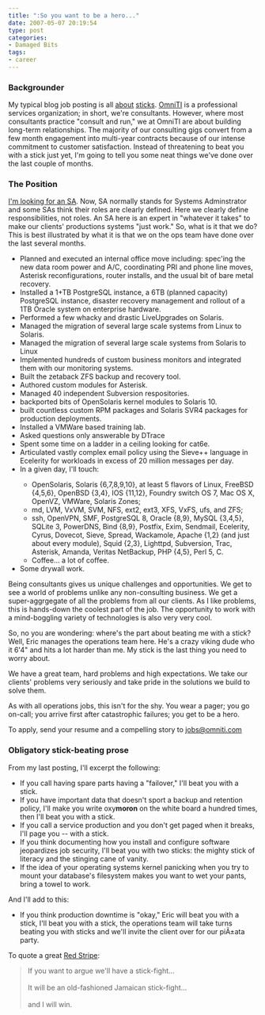 ```yaml
---
title: ":So you want to be a hero..."
date: 2007-05-07 20:19:54
type: post
categories:
- Damaged Bits
tags:
- career
---
```


<h3>Backgrounder</h3> <p>My typical blog job posting is all <a href="http://www.lethargy.org/~jesus/archives/55-Theo-seeks-aspiring-programmer.html">about</a> <a href="http://www.lethargy.org/~jesus/archives/78-Theo-seeks-aspiring-Systems-Administrator.html">sticks</a>.  <a href="http://omniti.com/">OmniTI</a> is a professional services organization; in short, we're consultants.  However, where most consultants practice "consult and run," we at OmniTI are about building long-term relationships. The majority of our consulting gigs convert from a few month engagement into multi-year contracts because of our intense commitment to customer satisfaction.  Instead of threatening to beat you with a stick just yet, I'm going to tell you some neat things we've done over the last couple of months.  </p>  <h3>The Position</h3> <p><a href="http://omniti.com/careers#sa">I'm looking for an SA</a>.  Now, SA normally stands for Systems Adminstrator and some SAs think their roles are clearly defined.  Here we clearly define responsibilities, not roles.  An SA here is an expert in "whatever it takes" to make our clients' productions systems "just work."  So, what is it that we do?  This is best illustrated by what it is that we on the ops team have done over the last several months.</p>  <ul>   <li>Planned and executed an internal office move including: spec'ing the new data room power and A/C, coordinating PRI and phone line moves, Asterisk reconfigurations, router installs, and the usual bit of bare metal recovery.</li>   <li>Installed a 1+TB PostgreSQL instance, a 6TB (planned capacity) PostgreSQL instance, disaster recovery management and rollout of a 1TB Oracle system on enterprise hardware.</li>   <li>Performed a few whacky and drastic LiveUpgrades on Solaris.</li>   <li>Managed the migration of several large scale systems from Linux to Solaris.</li>   <li>Managed the migration of several large scale systems from Solaris to Linux</li>   <li>Implemented hundreds of custom business monitors and integrated them with our monitoring systems.</li>   <li>Built the zetaback ZFS backup and recovery tool.</li>   <li>Authored custom modules for Asterisk.</li>   <li>Managed 40 independent Subversion respositories.</li>   <li>backported bits of OpenSolaris kernel modules to Solaris 10.</li>   <li>built countless custom RPM packages and Solaris SVR4 packages for production deployments.</li>   <li>Installed a VMWare based training lab.</li>   <li>Asked questions only answerable by DTrace</li>   <li>Spent some time on a ladder in a ceiling looking for cat6e.</li>   <li>Articulated vastly complex email policy using the Sieve++ language in Ecelerity for workloads in excess of  20 million messages per day.</li>   <li>In a given day, I'll touch:</li>   <ul>     <li>OpenSolaris, Solaris {6,7,8,9,10}, at least 5 flavors of Linux, FreeBSD {4,5,6}, OpenBSD {3,4}, IOS {11,12}, Foundry switch OS 7, Mac OS X, OpenVZ, VMWare, Solaris Zones;</li>     <li>md, LVM, VxVM, SVM, NFS, ext2, ext3, XFS, VxFS, ufs, and ZFS;</li>     <li>ssh, OpenVPN, SMF, PostgreSQL 8, Oracle {8,9}, MySQL {3,4,5}, SQLite 3, PowerDNS, Bind {8,9}, Postfix, Exim, Sendmail, Ecelerity, Cyrus, Dovecot, Sieve, Spread, Wackamole, Apache {1,2} (and just about every module), Squid {2,3}, Lighttpd, Subversion, Trac, Asterisk, Amanda, Veritas NetBackup, PHP {4,5}, Perl 5, C.     <li>Coffee... a lot of coffee.</li>   </ul>   <li>Some drywall work.</li> </ul>  <p>Being consultants gives us unique challenges and opportunities.  We get to see a world of problems unlike any non-consulting business.  We get a super-aggrgegate of all the problems from all our clients.  As I like problems, this is hands-down the coolest part of the job.   The opportunity to work with a mind-boggling variety of technologies is also very very cool.</p>  <p>So, no you are wondering: where's the part about beating me with a stick?  Well, Eric manages the operations team here.  He's a crazy viking dude who it 6'4" and hits a lot harder than me.  My stick is the last thing you need to worry about.</p>  <p>We have a great team, hard problems and high expectations.  We take our clients' problems very seriously and take pride in the solutions we build to solve them.</p>  <p>As with all operations jobs, this isn't for the shy. You wear a pager; you go on-call; you arrive first after catastrophic failures; you get to be a hero.</p>  <p>To apply, send your resume and a compelling story to <a href="mailto:jobs@omniti.com">jobs@omniti.com</a></p>  <h3>Obligatory stick-beating prose</h3> <p>From my last posting, I'll excerpt the following:</p>  <ul> <li>If you call having spare parts having a "failover," I'll beat you with a stick.</li>  <li>If you have important data that doesn't sport a backup and retention policy, I'll make you write oxy<b>moron</b> on the white board a hundred times, then I'll beat you with a stick.</li> <li>If you call a service production and you don't get paged when it breaks, I'll page you -- with a stick.</li> <li>If you think documenting how you install and configure software jeopardizes job security, I'll beat you with two sticks: the mighty stick of literacy and the stinging cane of vanity.</li> <li>If the idea of your operating systems kernel panicking when you try to mount your database's filesystem makes you want to wet your pants, bring a towel to work.</li> </ul>  <p>And I'll add to this:</p>  <ul>   <li>If you think production downtime is "okay," Eric will beat you with a stick, I'll beat you with a stick, the operations team will take turns beating you with sticks and we'll invite the client over for our piÃ±ata party.</li> </ul>  <p>To quote a great <a href="http://www.redstripebeer.com/">Red Stripe</a>:</p>  <blockquote> If you want to argue we'll have a stick-fight...<br /><br /> It will be an old-fashioned Jamaican stick-fight...<br /><br /> and I will win. </blockquote>
